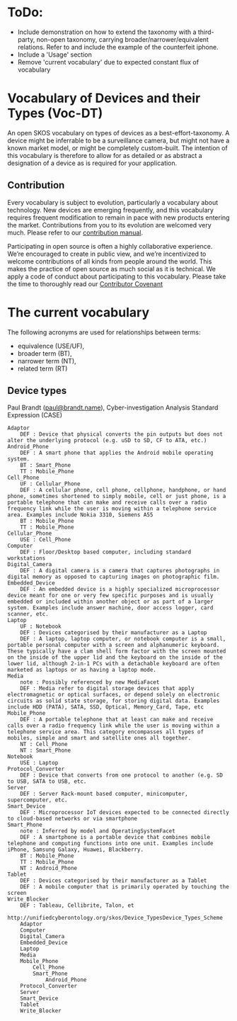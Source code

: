 # ToDo:
* Include demonstration on how to extend the taxonomy with a third-party, non-open taxonomy, carrying broader/narrower/equivalent relations. Refer to and include the example of the counterfeit iphone.
* Include a 'Usage' section
* Remove 'current vocabulary' due to expected constant flux of vocabulary

# Vocabulary of Devices and their Types (Voc-DT)
An open SKOS vocabulary on types of devices as a best-effort-taxonomy. A device might be inferrable to be a surveillance camera, but might not have a known market model, or might be completely custom-built. The intention of this vocabulary is therefore to allow for as detailed or as abstract a designation of a device as is required for your application. 

## Contribution
Every vocabulary is subject to evolution, particularly a vocabulary about technology. New devices are emerging frequently, and this vocabulary requires frequent modification to remain in pace with new products entering the market. Contributions from you to its evolution are welcomed very much. Please refer to our [contribution manual](CONTRIBUTE.md).

Participating in open source is often a highly collaborative experience. We’re encouraged to create in public view, and we’re incentivized to welcome contributions of all kinds from people around the world. This makes the practice of open source as much social as it is technical. We apply a code of conduct about participating to this vocabulary. Please take the time to thoroughly read our [Contributor Covenant][case:coc]

# The current vocabulary

The following acronyms are used for relationships between terms:
* equivalence (USE/UF), 
* broader term (BT), 
* narrower term (NT),
* related term (RT)

## Device types
Paul Brandt (paul@brandt.name), Cyber-investigation Analysis Standard Expression (CASE)


    Adaptor
        DEF : Device that physical converts the pin outputs but does not alter the underlying protocol (e.g. uSD to SD, CF to ATA, etc.)
    Android_Phone
        DEF : A smart phone that applies the Android mobile operating system.
        BT : Smart_Phone
        TT : Mobile_Phone
    Cell_Phone
        UF : Cellular_Phone
        DEF : A cellular phone, cell phone, cellphone, handphone, or hand phone, sometimes shortened to simply mobile, cell or just phone, is a portable telephone that can make and receive calls over a radio frequency link while the user is moving within a telephone service area. Examples include Nokia 3310, Siemens A55
        BT : Mobile_Phone
        TT : Mobile_Phone
    Cellular_Phone
        USE : Cell_Phone
    Computer
        DEF : Floor/Desktop based computer, including standard workstations
    Digital_Camera
        DEF : A digital camera is a camera that captures photographs in digital memory as opposed to capturing images on photographic film.
    Embedded_Device
        DEF : An embedded device is a highly specialized microprocessor device meant for one or very few specific purposes and is usually embedded or included within another object or as part of a larger system. Examples include answer machine, door access logger, card scanner, etc.
    Laptop
        UF : Notebook
        DEF : Devices categorised by their manufacturer as a Laptop
        DEF : A laptop, laptop computer, or notebook computer is a small, portable personal computer with a screen and alphanumeric keyboard. These typically have a clam shell form factor with the screen mounted on the inside of the upper lid and the keyboard on the inside of the lower lid, although 2-in-1 PCs with a detachable keyboard are often marketed as laptops or as having a laptop mode.
    Media
        note : Possibly referenced by new MediaFacet
        DEF : Media refer to digital storage devices that apply electromagnetic or optical surfaces, or depend solely on electronic circuits as solid state storage, for storing digital data. Examples include HDD (PATA), SATA, SSD, Optical, Memory_Card, Tape, etc
    Mobile_Phone
        DEF : A portable telephone that at least can make and receive calls over a radio frequency link while the user is moving within a telephone service area. This category encompasses all types of mobiles, simple and smart and satellite ones all together.
        NT : Cell_Phone
        NT : Smart_Phone
    Notebook
        USE : Laptop
    Protocol_Converter
        DEF : Device that converts from one protocol to another (e.g. SD to USB, SATA to USB, etc.
    Server
        DEF : Server Rack-mount based computer, minicomputer, supercomputer, etc.
    Smart_Device
        DEF : Microprocessor IoT devices expected to be connected directly to cloud-based networks or via smartphone
    Smart_Phone
        note : Inferred by model and OperatingSystemFacet
        DEF : A smartphone is a portable device that combines mobile telephone and computing functions into one unit. Examples include iPhone, Samsung Galaxy, Huawei, Blackberry.
        BT : Mobile_Phone
        TT : Mobile_Phone
        NT : Android_Phone
    Tablet
        DEF : Devices categorised by their manufacturer as a Tablet
        DEF : A mobile computer that is primarily operated by touching the screen
    Write_Blocker
        DEF : Tableau, Cellibrite, Talon, et

    http://unifiedcyberontology.org/skos/Device_TypesDevice_Types_Scheme
        Adaptor
        Computer
        Digital_Camera
        Embedded_Device
        Laptop
        Media
        Mobile_Phone
            Cell_Phone
            Smart_Phone
                Android_Phone
        Protocol_Converter
        Server
        Smart_Device
        Tablet
        Write_Blocker


[case:coc]: https://caseontology.org/resources/coc.html
